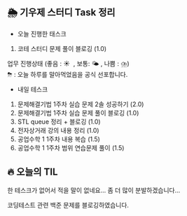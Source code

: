 ## 🌦️ 기우제 스터디 Task 정리

- 오늘 진행한 태스크
1. 코테 스터디 문제 풀이 블로깅 (1.0)

업무 진행상태 (좋음 : ☀  , 보통: 🌤 , 나쁨 : ⛈)  
⛈ : 오늘 하루를 말아먹었음을 공식 선포합니다.
 
- 내일 테스크
1. 문제해결기법 1주차 실습 문제 2솔 성공하기 (2.0)
2. 문제해결기법 1주차 실습 문제 풀이 블로깅 (1.0)
3. STL queue 정리 + 블로깅 (1.0)
4. 전자상거래 강의 내용 정리 (1.0)
5. 공업수학 1 1주차 내용 복습 (1.5)
6. 공업수학 1 1주차 범위 연습문제 풀이 (1.5)

## 🔥 오늘의 TIL

한 테스크가 없어서 적을 말이 없네요... 좀 더 많이 분발하겠습니다...

코딩테스트 관련 백준 문제를 블로깅하였습니다.
